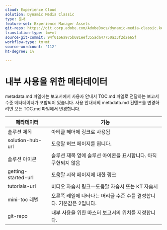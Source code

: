 ```yaml
---
cloud: Experience Cloud
solution: Dynamic Media Classic
type: 문서
feature-set: Experience Manager Assets
git-repo: https://git.corp.adobe.com/AdobeDocs/dynamic-media-classic.ko-KR
translation-type: tm+mt
source-git-commit: 94f0166a975b681eef355ada47750a33f2d2e65f
workflow-type: tm+mt
source-wordcount: '112'
ht-degree: 1%

---
```



# 내부 사용을 위한 메타데이터

metadata.md 파일에는 보고서에서 사용자 안내서 TOC.md 파일로 전달하는 보고서 수준 메타데이터가 포함되어 있습니다. 사용 안내서의 metadata.md 컨텐츠를 변경하려면 모든 TOC.md 파일에서 변경합니다.

| 메타데이터 | 기능 |
|--- |--- |
| 솔루션 제목 | 아티클 헤더에 링크로 사용됨 |
| solution-hub-url | 도움말 허브 페이지를 엽니다. |
| 솔루션 아이콘 | 솔루션 제목 옆에 솔루션 아이콘을 표시합니다. 아직 구현되지 않음 |
| getting-started-url | 도움말 시작 페이지에 대한 링크 |
| tutorials-url | 비디오 자습서 링크—도움말 자습서 또는 KT 자습서 |
| mini-toc 레벨 | 오른쪽 레일에 나타나는 머리글 수준 수를 결정합니다. 기본값은 2입니다. |
| git-repo | 내부 사용을 위한 마스터 보고서의 위치를 지정합니다. |
